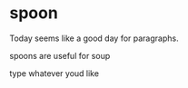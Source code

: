 # spoon


Today seems like a good day for paragraphs.

spoons are useful for
soup


type whatever youd like
